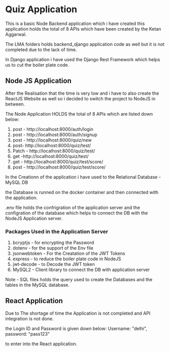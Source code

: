 # Quiz Application

This is a basic Node Backend application which i have created this application holds the total of 8 APIs which have been created by the Ketan Aggarwal.

The LMA folders holds backend_django application code as well but it is not completed due to the lack of time.

In Django application i have used the Django Rest Framework which helps us to cut the boiler plate code.

## Node JS Application

After the Realisation that the time is very low and i have to also create the ReactJS Website as well so i decided to switch the project to NodeJS in between.

The Node Application HOLDS the total of 8 APIs which are listed down below:

1. post - http://localhost:8000/auth/login
2. post - http://localhost:8000/auth/signup
3. post - http://localhost:8000/quiz/new
4. post- http://localhost:8000/quiz/test/<id>
5. Patch - http://localhost:8000/quiz/test/<id>
6. get -http://localhost:8000/quiz/test/<id>
7. get - http://localhost:8000/quiz/test/score/<id>
8. post - http://localhost:8000/quiz/test/score/<id>

In the Creationn of the application i have used to the Relational Database - MySQL DB

the Database is runned on the docker container and then connected with the application.

.env file holds the confrigration of the application server and the configration of the database which helps to connect the DB with the NodeJS Application server.

### Packages Used in the Application Server

1. bcryptjs - for encrypting the Password
2. dotenv -  for the support of the Env file
3. jsonwebtoken - For the Creatation of the JWT Tokens
4. express - to reduce the boiler plate code in NodeJS
5. jwt-decode - to Decode the JWT token
6. MySQL2 - Client library to connect the DB with application server

Note - SQL files holds the query used to create the Databases and the tables in the MySQL database.

## React Application

Due to The shortage of time the Application is not completed and API integration is not done.

the Login ID and Password is given down below:
    Username: "delhi",
    password: "pass123"

to enter into the React application.